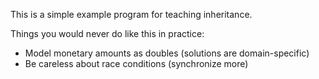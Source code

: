 This is a simple example program for teaching inheritance.

Things you would never do like this in practice:

* Model monetary amounts as doubles (solutions are domain-specific)
* Be careless about race conditions (synchronize more)
